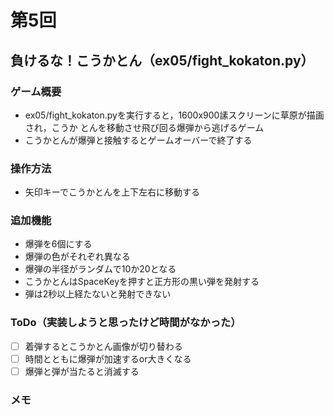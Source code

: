 # 第5回
## 負けるな！こうかとん（ex05/fight_kokaton.py）
### ゲーム概要
- ex05/fight_kokaton.pyを実行すると，1600x900䛾スクリーンに草原が描画され，こうか
とんを移動させ飛び回る爆弾から逃げるゲーム
- こうかとんが爆弾と接触するとゲームオーバーで終了する
### 操作方法
- 矢印キーでこうかとんを上下左右に移動する
### 追加機能
- 爆弾を6個にする
- 爆弾の色がそれぞれ異なる
- 爆弾の半径がランダムで10か20となる
- こうかとんはSpaceKeyを押すと正方形の黒い弾を発射する
- 弾は2秒以上経たないと発射できない

### ToDo（実装しようと思ったけど時間がなかった）
- [ ] 着弾するとこうかとん画像が切り替わる
- [ ] 時間とともに爆弾が加速するor大きくなる
- [ ] 爆弾と弾が当たると消滅する
### メモ